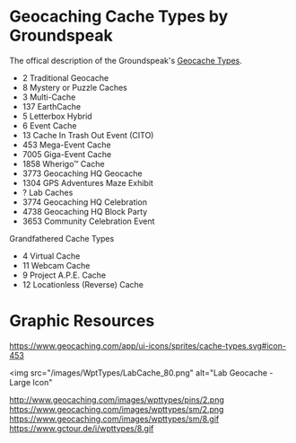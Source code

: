 # Geocaching Cache Types by Groundspeak
The offical description of the Groundspeak's [Geocache Types](https://www.geocaching.com/about/cache_types.aspx).

* 2 Traditional Geocache
* 8 Mystery or Puzzle Caches
* 3 Multi-Cache
* 137 EarthCache
* 5 Letterbox Hybrid
* 6 Event Cache
* 13 Cache In Trash Out Event (CITO)
* 453 Mega-Event Cache
* 7005 Giga-Event Cache
* 1858 Wherigo™ Cache
* 3773 Geocaching HQ Geocache
* 1304 GPS Adventures Maze Exhibit
* ? Lab Caches
* 3774 Geocaching HQ Celebration
* 4738 Geocaching HQ Block Party
* 3653 Community Celebration Event

Grandfathered Cache Types

* 4 Virtual Cache
* 11 Webcam Cache
* 9 Project A.P.E. Cache
* 12 Locationless (Reverse) Cache

# Graphic Resources
https://www.geocaching.com/app/ui-icons/sprites/cache-types.svg#icon-453

<img src="/images/WptTypes/LabCache_80.png" alt="Lab Geocache - Large Icon"

http://www.geocaching.com/images/wpttypes/pins/2.png
https://www.geocaching.com/images/wpttypes/sm/2.png
https://www.geocaching.com/images/wpttypes/sm/8.gif
https://www.gctour.de/i/wpttypes/8.gif



